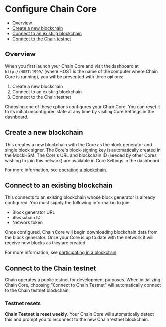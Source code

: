 # Configure Chain Core

* [Overview](#overview)
* [Create a new blockchain](#create-a-new-blockchain)
* [Connect to an existing blockchain](#connect-to-an-existing-blockchain)
* [Connect to the Chain testnet](#connect-to-the-chain-testnet)

## Overview

When you first launch your Chain Core and visit the dashboard at `http://HOST:1999/` (where HOST is the name of the computer where Chain Core is running), you will be presented with three options:

1. Create a new blockchain
2. Connect to an existing blockchain
3. Connect to the Chain testnet

Choosing one of these options configures your Chain Core. You can reset it to its initial unconfigured state at any time by visiting Core Settings in the dashboard.

## Create a new blockchain

This creates a new blockchain with the Core as the block generator and single block signer. The Core's block-signing key is automatically created in the MockHSM. The Core's URL and blockchain ID (needed by other Cores wishing to join this network) are available in Core Settings in the dashboard.

For more information, see [operating a blockchain](../learn-more/blockchain-operators.md).

## Connect to an existing blockchain

This connects to an existing blockchain whose block generator is already configured. You must supply the following information to join:

* Block generator URL
* Blockchain ID
* Network token

Once configured, Chain Core will begin downloading blockchain data from the block generator. Once your Core is up to date with the network it will receive new blocks as they are created.

For more information, see [participating in a blockchain](../learn-more/blockchain-participants.md).

## Connect to the Chain testnet

Chain operates a public testnet for development purposes. When initializing Chain Core, choosing "Connect to Chain Testnet" will automatically connect to the Chain testnet blockchain.

### Testnet resets

**Chain Testnet is reset weekly**. Your Chain Core will automatically detect this and prompt you to reconnect to the new Chain testnet blockchain.
